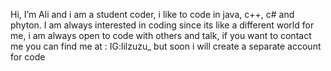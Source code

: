 Hi, I’m Ali and i am a student coder, i like to code in java, c++, c# and phyton.
I am always interested in coding since its like a different world for me, i am always open to code with others and talk, if you want to contact 
me you can find me at :
IG:lilzuzu_ but soon i will create a separate account for code

<!---
InfotechbyAli/InfotechbyAli is a ✨ special ✨ repository because its `README.md` (this file) appears on your GitHub profile.
You can click the Preview link to take a look at your changes.
--->
